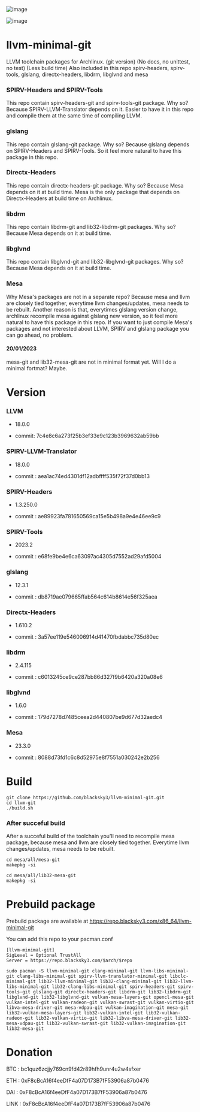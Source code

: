 ![image](https://user-images.githubusercontent.com/68618182/188527035-385752e7-fbd3-4865-abda-fdba4a804d99.png)

![image](https://user-images.githubusercontent.com/68618182/213734198-0cf50021-1f02-4c80-9a48-6f20ad42ce04.png)

# llvm-minimal-git

LLVM toolchain packages for Archlinux. (git version) (No docs, no unittest, no test) (Less build time) Also included in this repo spirv-headers, spirv-tools, glslang, directx-headers, libdrm, libglvnd and mesa

### SPIRV-Headers and SPIRV-Tools

This repo contain spirv-headers-git and spirv-tools-git package. Why so? Because SPIRV-LLVM-Translator depends on it. Easier to have it in this repo and compile them at the same time of compiling LLVM.

### glslang

This repo contain glslang-git package. Why so? Because glslang depends on SPIRV-Headers and SPIRV-Tools. So it feel more natural to have this package in this repo.

### Directx-Headers

This repo contain directx-headers-git package. Why so? Because Mesa depends on it at build time. Mesa is the only package that depends on Directx-Headers at build time on Archlinux.

### libdrm

This repo contain libdrm-git and lib32-libdrm-git packages. Why so? Because Mesa depends on it at build time.

### libglvnd

This repo contain libglvnd-git and lib32-libglvnd-git packages. Why so? Because Mesa depends on it at build time.

### Mesa

Why Mesa's packages are not in a separate repo? Because mesa and llvm are closely tied together, everytime llvm changes/updates, mesa needs to be rebuilt. Another reason is that, everytimes glslang version change, archlinux recompile mesa against glslang new version, so it feel more natural to have this package in this repo. If you want to just compile Mesa's packages and not interested about LLVM, SPIRV and glslang package you can go ahead, no problem.

#### 20/01/2023

mesa-git and lib32-mesa-git are not in minimal format yet. Will I do a minimal fortmat? Maybe.

# Version

### LLVM

- 18.0.0

- commit: 7c4e8c6a273f25b3ef33e9c123b3969632ab59bb

### SPIRV-LLVM-Translator

- 18.0.0

- commit : aea1ac74ed4301df12adbffff535f72f37d0bb13

### SPIRV-Headers

- 1.3.250.0

- commit : ae89923fa781650569ca15e5b498a9e4e46ee9c9

### SPIRV-Tools

- 2023.2

- commit : e68fe9be4e6ca63097ac4305d7552ad29afd5004

### glslang

- 12.3.1

- commit : db8719ae079665ffab564c614b8614e56f325aea

### Directx-Headers

- 1.610.2

- commit : 3a57ee119e546006914d41470fbdabbc735d80ec


### libdrm

- 2.4.115

- commit : c6013245ce9ce287bb86d327f9b6420a320a08e6


### libglvnd

- 1.6.0

- commit : 179d7278d7485ceea2d440807be9d677d32aedc4

### Mesa

- 23.3.0

- commit : 8088d73fd1c6c8d52975e8f7551a030242e2b256

# Build

    git clone https://github.com/blacksky3/llvm-minimal-git.git
    cd llvm-git
    ./build.sh

### After succeful build

After a succeful build of the toolchain you'll need to recompile mesa package, because mesa and llvm are closely tied together. Everytime llvm changes/updates, mesa needs to be rebuilt.

    cd mesa/all/mesa-git
    makepkg -si

    cd mesa/all/lib32-mesa-git
    makepkg -si

# Prebuild package

Prebuild package are available at https://repo.blacksky3.com/x86_64/llvm-minimal-git

You can add this repo to your pacman.conf

    [llvm-minimal-git]
    SigLevel = Optional TrustAll
    Server = https://repo.blacksky3.com/$arch/$repo

    sudo pacman -S llvm-minimal-git clang-minimal-git llvm-libs-minimal-git clang-libs-minimal-git spirv-llvm-translator-minimal-git libclc-minimal-git lib32-llvm-minimal-git lib32-clang-minimal-git lib32-llvm-libs-minimal-git lib32-clang-libs-minimal-git spirv-headers-git spirv-tools-git glslang-git directx-headers-git libdrm-git lib32-libdrm-git libglvnd-git lib32-libglvnd-git vulkan-mesa-layers-git opencl-mesa-git vulkan-intel-git vulkan-radeon-git vulkan-swrast-git vulkan-virtio-git libva-mesa-driver-git mesa-vdpau-git vulkan-imagination-git mesa-git lib32-vulkan-mesa-layers-git lib32-vulkan-intel-git lib32-vulkan-radeon-git lib32-vulkan-virtio-git lib32-libva-mesa-driver-git lib32-mesa-vdpau-git lib32-vulkan-swrast-git lib32-vulkan-imagination-git lib32-mesa-git

# Donation

BTC : bc1quz6zcjjy769cn9fd42r89hfh9unr4u2w4sfxer

ETH : 0xF8cBcA16f4eeDfF4a07D173B7fF53906a87b0476

DAI : 0xF8cBcA16f4eeDfF4a07D173B7fF53906a87b0476

LINK : 0xF8cBcA16f4eeDfF4a07D173B7fF53906a87b0476
